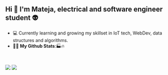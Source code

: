 ## Hi 👋 I'm Mateja, electrical and software engineer student 👽
- 💻 Currently learning and growing my skillset in IoT tech, WebDev, data structures and algorithms. 
- 👊💯 <b>My Github Stats</b>:🏭🔥 
<br>
<p align = "left">
  <img src = "https://github-readme-stats.vercel.app/api?username=mVujsic&show_icons=true&theme=merco&line_height=33">
  <img src = "https://github-readme-stats.vercel.app/api/top-langs/?username=mVujsic&hide=css&theme=merco">
</p>

